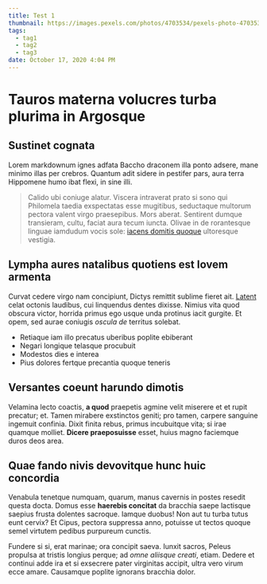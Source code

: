 ```yaml
---
title: Test 1
thumbnail: https://images.pexels.com/photos/4703534/pexels-photo-4703534.jpeg?auto=compress&cs=tinysrgb&dpr=2&h=750&w=1260
tags:
  - tag1
  - tag2
  - tag3
date: October 17, 2020 4:04 PM
---
```


# Tauros materna volucres turba plurima in Argosque

## Sustinet cognata

Lorem markdownum ignes adfata Baccho draconem illa ponto adsere, mane minimo
illas per crebros. Quantum adit sidere in pestifer pars, aura terra Hippomene
humo ibat flexi, in sine illi.

> Calido ubi coniuge alatur. Viscera intraverat prato si sono qui Philomela
> taedia exspectatas esse mugitibus, seductaque multorum pectora valent virgo
> praesepibus. Mors aberat. Sentirent dumque transieram, cultu, faciat aura
> tecum iuncta. Olivae in de rorantesque linguae iamdudum vocis sole: [iacens
> domitis quoque](http://propior.org/artusdum) ultoresque vestigia.

## Lympha aures natalibus quotiens est Iovem armenta

Curvat cedere virgo nam concipiunt, Dictys remittit sublime fieret ait.
[Latent](http://www.tibi.com/) celat octonis laudibus, cui linquendus dentes
dixisse. Nimius vita quod obscura victor, horrida primus ego usque unda protinus
iacit gurgite. Et opem, sed aurae coniugis _oscula de_ territus solebat.

- Retiaque iam illo precatus uberibus poplite ebiberant
- Negari longique telasque procubuit
- Modestos dies e interea
- Pius dolores fertque precantia quoque teneris

## Versantes coeunt harundo dimotis

Velamina lecto coactis, **a quod** praepetis agmine velit miserere et et rupit
precatur; et. Tamen mirabere exstinctos geniti; pro tamen, carpere sanguine
ingemuit confinia. Dixit finita rebus, primus incubuitque vita; si irae quamque
molliet. **Dicere praeposuisse** esset, huius magno faciemque duros deos area.

## Quae fando nivis devovitque hunc huic concordia

Venabula tenetque numquam, quarum, manus cavernis in postes resedit questa
docta. Domus esse **haerebis concitat** da bracchia saepe lactisque saepius
frusta dolentes sacroque. Iamque duobus! Non aut tu turba tutus eunt cervix? Et
Cipus, pectora suppressa anno, potuisse ut tectos quoque semel virtutem pedibus
purpureum cunctis.

Fundere si si, erat marinae; ora concipit saeva. Iunxit sacros, Peleus propulsa
at tristis longius perque; ad _omne aliisque creati_, etiam. Dedere et continui
adde ira et si exsecrere pater virginitas accipit, ultra vero virum ecce amare.
Causamque poplite ignorans bracchia dolor.
